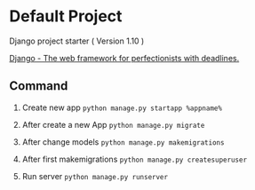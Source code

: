 # Default Project

Django project starter ( Version 1.10 )

[Django - The web framework for perfectionists with deadlines.](https://docs.djangoproject.com)

## Command

1. Create new app
```python manage.py startapp %appname%```

2. After create a new App
```python manage.py migrate```

3. After change models
```python manage.py makemigrations ```

4. After first makemigrations 
```python manage.py createsuperuser```

5. Run server
```python manage.py runserver```
